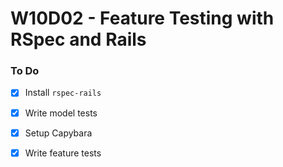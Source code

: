 # W10D02 - Feature Testing with RSpec and Rails

### To Do
- [x] Install `rspec-rails`
- [x] Write model tests
- [x] Setup Capybara
- [x] Write feature tests











